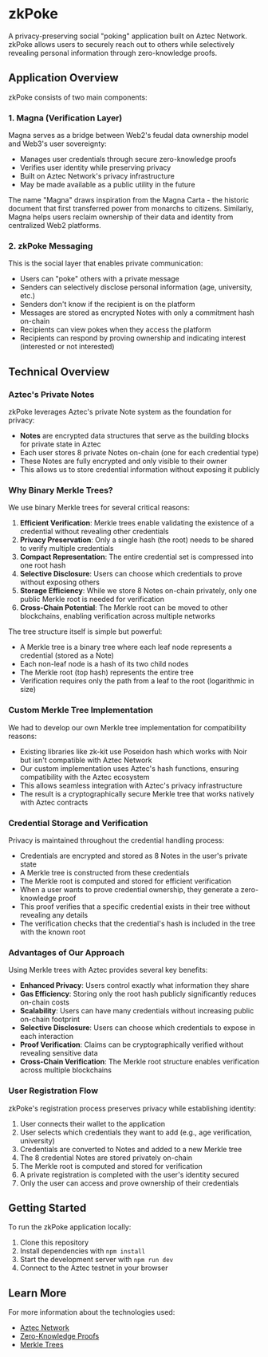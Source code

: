 # zkPoke

A privacy-preserving social "poking" application built on Aztec Network. zkPoke allows users to securely reach out to others while selectively revealing personal information through zero-knowledge proofs.

## Application Overview

zkPoke consists of two main components:

### 1. Magna (Verification Layer)

Magna serves as a bridge between Web2's feudal data ownership model and Web3's user sovereignty:

- Manages user credentials through secure zero-knowledge proofs
- Verifies user identity while preserving privacy
- Built on Aztec Network's privacy infrastructure
- May be made available as a public utility in the future

The name "Magna" draws inspiration from the Magna Carta - the historic document that first transferred power from monarchs to citizens. Similarly, Magna helps users reclaim ownership of their data and identity from centralized Web2 platforms.

### 2. zkPoke Messaging

This is the social layer that enables private communication:

- Users can "poke" others with a private message
- Senders can selectively disclose personal information (age, university, etc.)
- Senders don't know if the recipient is on the platform
- Messages are stored as encrypted Notes with only a commitment hash on-chain
- Recipients can view pokes when they access the platform
- Recipients can respond by proving ownership and indicating interest (interested or not interested)

## Technical Overview

### Aztec's Private Notes

zkPoke leverages Aztec's private Note system as the foundation for privacy:

- **Notes** are encrypted data structures that serve as the building blocks for private state in Aztec
- Each user stores 8 private Notes on-chain (one for each credential type)
- These Notes are fully encrypted and only visible to their owner
- This allows us to store credential information without exposing it publicly

### Why Binary Merkle Trees?

We use binary Merkle trees for several critical reasons:

1. **Efficient Verification**: Merkle trees enable validating the existence of a credential without revealing other credentials
2. **Privacy Preservation**: Only a single hash (the root) needs to be shared to verify multiple credentials
3. **Compact Representation**: The entire credential set is compressed into one root hash
4. **Selective Disclosure**: Users can choose which credentials to prove without exposing others
5. **Storage Efficiency**: While we store 8 Notes on-chain privately, only one public Merkle root is needed for verification
6. **Cross-Chain Potential**: The Merkle root can be moved to other blockchains, enabling verification across multiple networks

The tree structure itself is simple but powerful:

- A Merkle tree is a binary tree where each leaf node represents a credential (stored as a Note)
- Each non-leaf node is a hash of its two child nodes
- The Merkle root (top hash) represents the entire tree
- Verification requires only the path from a leaf to the root (logarithmic in size)

### Custom Merkle Tree Implementation

We had to develop our own Merkle tree implementation for compatibility reasons:

- Existing libraries like zk-kit use Poseidon hash which works with Noir but isn't compatible with Aztec Network
- Our custom implementation uses Aztec's hash functions, ensuring compatibility with the Aztec ecosystem
- This allows seamless integration with Aztec's privacy infrastructure
- The result is a cryptographically secure Merkle tree that works natively with Aztec contracts

### Credential Storage and Verification

Privacy is maintained throughout the credential handling process:

- Credentials are encrypted and stored as 8 Notes in the user's private state
- A Merkle tree is constructed from these credentials
- The Merkle root is computed and stored for efficient verification
- When a user wants to prove credential ownership, they generate a zero-knowledge proof
- This proof verifies that a specific credential exists in their tree without revealing any details
- The verification checks that the credential's hash is included in the tree with the known root

### Advantages of Our Approach

Using Merkle trees with Aztec provides several key benefits:

- **Enhanced Privacy**: Users control exactly what information they share
- **Gas Efficiency**: Storing only the root hash publicly significantly reduces on-chain costs
- **Scalability**: Users can have many credentials without increasing public on-chain footprint
- **Selective Disclosure**: Users can choose which credentials to expose in each interaction
- **Proof Verification**: Claims can be cryptographically verified without revealing sensitive data
- **Cross-Chain Verification**: The Merkle root structure enables verification across multiple blockchains

### User Registration Flow

zkPoke's registration process preserves privacy while establishing identity:

1. User connects their wallet to the application
2. User selects which credentials they want to add (e.g., age verification, university)
3. Credentials are converted to Notes and added to a new Merkle tree
4. The 8 credential Notes are stored privately on-chain
5. The Merkle root is computed and stored for verification
6. A private registration is completed with the user's identity secured
7. Only the user can access and prove ownership of their credentials

## Getting Started

To run the zkPoke application locally:

1. Clone this repository
2. Install dependencies with `npm install`
3. Start the development server with `npm run dev`
4. Connect to the Aztec testnet in your browser

## Learn More

For more information about the technologies used:

- [Aztec Network](https://aztec.network/)
- [Zero-Knowledge Proofs](https://ethereum.org/en/zero-knowledge-proofs/)
- [Merkle Trees](https://ethereum.org/en/developers/tutorials/merkle-proofs-for-offline-data-integrity/)
